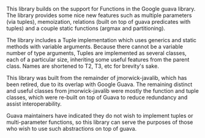 This library builds on the support for Functions in the Google guava library.  The library provides some nice new features such as multiple parameters (via tuples), memoization, relations (built on top of guava predicates with tuples) and a couple static functions (argmax and partitioning).

The library includes a Tuple implementation which uses generics and static methods with variable arguments.  Because there cannot be a variable number of type arguments, Tuples are implemented as several classes, each of a particular size, inheriting some useful features from the parent class. Names are shortened to T2, T3, etc for brevity's sake.

This library was built from the remainder of jmorwick-javalib, which has been retired, due to its overlap with Google Guava.  The remaining distinct and useful classes from jmorwick-javalib were mostly the function and tuple classes, which were re-built on top of Guava to reduce redundancy and assist interoperability.

Guava maintainers have indicated they do not wish to implement tuples or multi-parameter functions, so this library can serve the purposes of those who wish to use such abstractions on top of guava.